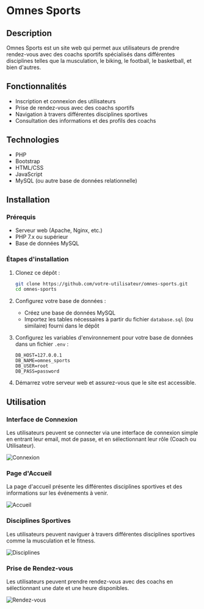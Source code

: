 # Omnes Sports

## Description
Omnes Sports est un site web qui permet aux utilisateurs de prendre rendez-vous avec des coachs sportifs spécialisés dans différentes disciplines telles que la musculation, le biking, le football, le basketball, et bien d'autres.

## Fonctionnalités
- Inscription et connexion des utilisateurs
- Prise de rendez-vous avec des coachs sportifs
- Navigation à travers différentes disciplines sportives
- Consultation des informations et des profils des coachs

## Technologies
- PHP
- Bootstrap
- HTML/CSS
- JavaScript
- MySQL (ou autre base de données relationnelle)

## Installation
### Prérequis
- Serveur web (Apache, Nginx, etc.)
- PHP 7.x ou supérieur
- Base de données MySQL

### Étapes d'installation
1. Clonez ce dépôt :
    ```bash
    git clone https://github.com/votre-utilisateur/omnes-sports.git
    cd omnes-sports
    ```

3. Configurez votre base de données :
    - Créez une base de données MySQL
    - Importez les tables nécessaires à partir du fichier `database.sql` (ou similaire) fourni dans le dépôt

4. Configurez les variables d'environnement pour votre base de données dans un fichier `.env` :
    ```env
    DB_HOST=127.0.0.1
    DB_NAME=omnes_sports
    DB_USER=root
    DB_PASS=password
    ```

5. Démarrez votre serveur web et assurez-vous que le site est accessible.

## Utilisation
### Interface de Connexion
Les utilisateurs peuvent se connecter via une interface de connexion simple en entrant leur email, mot de passe, et en sélectionnant leur rôle (Coach ou Utilisateur).

![Connexion](https://github.com/LnJojo/projetWebING3/assets/22354147/ddb6414a-f878-4881-8349-eda90eb8a894)

### Page d'Accueil
La page d'accueil présente les différentes disciplines sportives et des informations sur les événements à venir.

![Accueil](https://github.com/LnJojo/projetWebING3/assets/22354147/86980aad-e219-4155-a531-f2618ed8e890)

### Disciplines Sportives
Les utilisateurs peuvent naviguer à travers différentes disciplines sportives comme la musculation et le fitness.

![Disciplines](https://github.com/LnJojo/projetWebING3/assets/22354147/6e278e77-3f4d-4254-acf1-1879acfdd411)

### Prise de Rendez-vous
Les utilisateurs peuvent prendre rendez-vous avec des coachs en sélectionnant une date et une heure disponibles.

![Rendez-vous](https://github.com/LnJojo/projetWebING3/assets/22354147/fceae298-980a-47a0-877f-259ea5588065)

